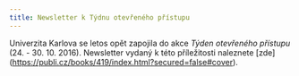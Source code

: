 ```yaml
---
title: Newsletter k Týdnu otevřeného přístupu
---
```


Univerzita Karlova se letos opět zapojila do akce *Týden otevřeného přístupu*
(24. - 30. 10. 2016). Newsletter vydaný k této příležitosti naleznete [zde]
(https://publi.cz/books/419/index.html?secured=false#cover).
